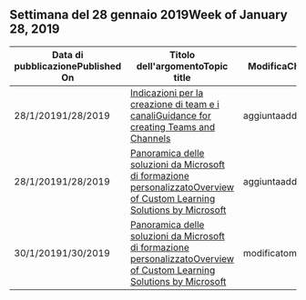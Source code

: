 <!-- This file is generated automatically each week. Changes made to this file will be overwritten.-->




## <a name="week-of-january-28-2019"></a><span data-ttu-id="5272f-101">Settimana del 28 gennaio 2019</span><span class="sxs-lookup"><span data-stu-id="5272f-101">Week of January 28, 2019</span></span>


| <span data-ttu-id="5272f-102">Data di pubblicazione</span><span class="sxs-lookup"><span data-stu-id="5272f-102">Published On</span></span> |<span data-ttu-id="5272f-103">Titolo dell'argomento</span><span class="sxs-lookup"><span data-stu-id="5272f-103">Topic title</span></span> | <span data-ttu-id="5272f-104">Modifica</span><span class="sxs-lookup"><span data-stu-id="5272f-104">Change</span></span> |
|------|------------|--------|
| <span data-ttu-id="5272f-105">28/1/2019</span><span class="sxs-lookup"><span data-stu-id="5272f-105">1/28/2019</span></span> | [<span data-ttu-id="5272f-106">Indicazioni per la creazione di team e i canali</span><span class="sxs-lookup"><span data-stu-id="5272f-106">Guidance for creating Teams and Channels</span></span>](/Office365/CustomLearning/embeds/adopt-teams-channels) | <span data-ttu-id="5272f-107">aggiunta</span><span class="sxs-lookup"><span data-stu-id="5272f-107">added</span></span> |
| <span data-ttu-id="5272f-108">28/1/2019</span><span class="sxs-lookup"><span data-stu-id="5272f-108">1/28/2019</span></span> | [<span data-ttu-id="5272f-109">Panoramica delle soluzioni da Microsoft di formazione personalizzato</span><span class="sxs-lookup"><span data-stu-id="5272f-109">Overview of Custom Learning Solutions by Microsoft</span></span>](/Office365/CustomLearning/index) | <span data-ttu-id="5272f-110">aggiunta</span><span class="sxs-lookup"><span data-stu-id="5272f-110">added</span></span> |
| <span data-ttu-id="5272f-111">30/1/2019</span><span class="sxs-lookup"><span data-stu-id="5272f-111">1/30/2019</span></span> | [<span data-ttu-id="5272f-112">Panoramica delle soluzioni da Microsoft di formazione personalizzato</span><span class="sxs-lookup"><span data-stu-id="5272f-112">Overview of Custom Learning Solutions by Microsoft</span></span>](/CustomLearning/index) | <span data-ttu-id="5272f-113">modificato</span><span class="sxs-lookup"><span data-stu-id="5272f-113">modified</span></span> |

